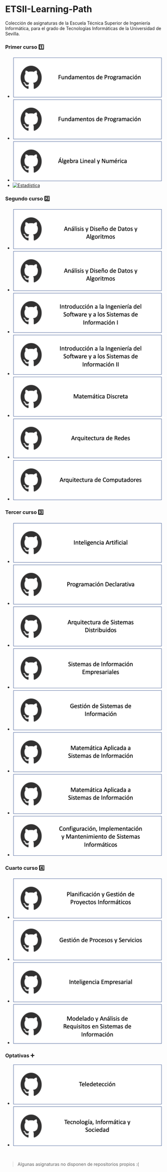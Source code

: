 # ETSII-Learning-Path
Colección de asignaturas de la Escuela Técnica Superior de Ingeniería Informática, para el grado de Tecnologías Informáticas de la Universidad de Sevilla.


### Primer curso :one:

* <a href="https://github.com/Fertry/ProyectosETSIIJava">![Fundamentos de Programación - Java](https://github.com/Fertry/ETSII-Learning-Path/blob/main/imgs/FP.png)</a>
* <a href="https://github.com/Fertry/ProyectosETSIIPython">![Fundamentos de Programación - Python](https://github.com/Fertry/ETSII-Learning-Path/blob/main/imgs/FP.png)</a>
* <a href="https://github.com/Fertry/SageMath_ALN">![Álgebra Lineal y Numérica](https://github.com/Fertry/ETSII-Learning-Path/blob/main/imgs/ALN.png)</a>
* <a href="https://github.com/Fertry/ProyectosETSIIR">![Estadística](https://github.com/Fertry/ETSII-Learning-Path/blob/main/imgs/E.png)</a>


### Segundo curso :two:

* <a href="https://github.com/Fertry/JAVA_ADDA_2020">![Análisis y Diseño de Datos y Algoritmos - Java](https://github.com/Fertry/ETSII-Learning-Path/blob/main/imgs/ADDA.png)</a>
* <a href="https://github.com/Fertry/C_ADDA_2020">![Análisis y Diseño de Datos y Algoritmos - C](https://github.com/Fertry/ETSII-Learning-Path/blob/main/imgs/ADDA.png)</a>
* <a href="https://github.com/Fertry/IISSI1Database">![Introducción a la Ingeniería del Software y a los Sistemas de Información I](https://github.com/Fertry/ETSII-Learning-Path/blob/main/imgs/IISSI1.png)</a>
* <a href="https://github.com/Fertry/IISSI2WebApp">![Introducción a la Ingeniería del Software y a los Sistemas de Información II](https://github.com/Fertry/ETSII-Learning-Path/blob/main/imgs/IISSI2.png)</a>
* <a href="https://github.com/Fertry/SageMath_MD">![Matemática Discreta](https://github.com/Fertry/ETSII-Learning-Path/blob/main/imgs/MD.png)</a>
* <a href="https://github.com/Fertry/Wireshark_AR">![Arquitectura de Redes](https://github.com/Fertry/ETSII-Learning-Path/blob/main/imgs/AR.png)</a>
* <a href="https://github.com/Fertry/VisualMips_AC">![Arquitectura de Computadores](https://github.com/Fertry/ETSII-Learning-Path/blob/main/imgs/AC.png)</a>


### Tercer curso :three:

* <a href="https://github.com/ETSIIWorkgroup">![Inteligencia Artificial](https://github.com/Fertry/ETSII-Learning-Path/blob/main/imgs/IA.png)</a>
* <a href="https://github.com/ETSIIWorkgroup">![Programación Declarativa](https://github.com/Fertry/ETSII-Learning-Path/blob/main/imgs/PD.png)</a>
* <a href="https://github.com/ETSIIWorkgroup/ASD">![Arquitectura de Sistemas Distribuidos](https://github.com/Fertry/ETSII-Learning-Path/blob/main/imgs/ASD.png)</a>
* <a href="https://github.com/Fertry/SIE">![Sistemas de Información Empresariales](https://github.com/Fertry/ETSII-Learning-Path/blob/main/imgs/SIE.png)</a>
* <a href="https://github.com/Fertry/GSI">![Gestión de Sistemas de Información](https://github.com/Fertry/ETSII-Learning-Path/blob/main/imgs/GSI.png)</a>
* <a href="https://github.com/Fertry/SageMath_MASI">![Matemática Aplicada a Sistemas de Información](https://github.com/Fertry/ETSII-Learning-Path/blob/main/imgs/MASI.png)</a>
* <a href="https://github.com/Fertry/MASI">![Matemática Aplicada a Sistemas de Información - Trabajo](https://github.com/Fertry/ETSII-Learning-Path/blob/main/imgs/MASI.png)</a>
* <a href="https://github.com/Fertry/Shell_CIMSI">![Configuración, Implementación y Mantenimiento de Sistemas Informáticos](https://github.com/Fertry/ETSII-Learning-Path/blob/main/imgs/CIMSI.png)</a>


### Cuarto curso :four:

* <a href="https://github.com/ETSIIWorkgroup/Proyecto_PGPI">![Planificación y Gestión de Proyectos Informáticos](https://github.com/Fertry/ETSII-Learning-Path/blob/main/imgs/PGPI.png)</a>
* <a href="https://github.com/ETSIIWorkgroup/BPMN_GPS">![Gestión de Procesos y Servicios](https://github.com/Fertry/ETSII-Learning-Path/blob/main/imgs/GPS.png)</a>
* <a href="https://github.com/ETSIIWorkgroup/IE">![Inteligencia Empresarial](https://github.com/Fertry/ETSII-Learning-Path/blob/main/imgs/IE.png)</a>
* <a href="https://github.com/ETSIIWorkgroup/MARSI">![Modelado y Análisis de Requisitos en Sistemas de Información](https://github.com/Fertry/ETSII-Learning-Path/blob/main/imgs/MARSI.png)</a>


### Optativas :heavy_plus_sign:

* <a href="https://github.com/Fertry/Teledeteccion">![Teledetección](https://github.com/Fertry/ETSII-Learning-Path/blob/main/imgs/T.png)</a>
* <a href="https://github.com/Fertry/Proyecto_TIS">![Tecnología, Informática y Sociedad](https://github.com/Fertry/ETSII-Learning-Path/blob/main/imgs/TIS.png)</a>

<br>

> <h8>Algunas asignaturas no disponen de repositorios propios :( </h8>
